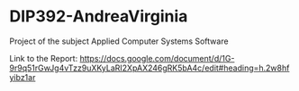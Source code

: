 # DIP392-AndreaVirginia
Project of the subject Applied Computer Systems Software

Link to the Report:
https://docs.google.com/document/d/1G-9r9q51rGwJg4vTzz9uXKyLaRI2XpAX246gRK5bA4c/edit#heading=h.2w8hfyibz1ar
